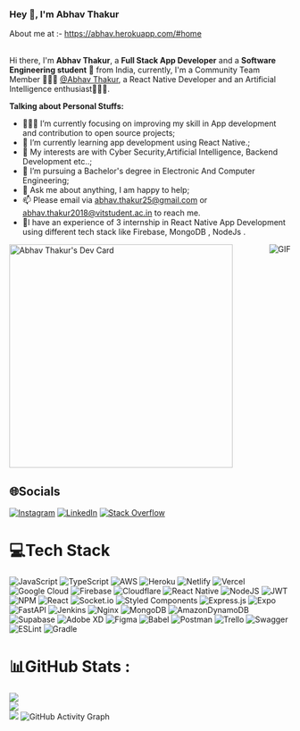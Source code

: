 ### Hey 👋, I'm Abhav Thakur

About me at :- https://abhav.herokuapp.com/#home
<br />
<br />

Hi there, I'm **Abhav Thakur**, a **Full Stack App  Developer**  and a **Software Engineering student** 🚀 from India, currently, I'm a Community Team Member 🙍🏽‍♂️ [@Abhav Thakur](https://github.com/hackhubs), a React Native Developer and an Artificial Intelligence enthusiast👨🏽‍💼. 



**Talking about Personal Stuffs:**

- 👨🏽‍💻 I’m currently focusing on improving my skill in App development and contribution to open source projects;
- 🌱 I’m currently learning  app development using React Native.; 
- 🤔 My interests are with Cyber Security,Artificial Intelligence, Backend Development etc..;
- 💼 I’m pursuing a Bachelor's degree in Electronic And Computer Engineering;
- 💬 Ask me about anything, I am happy to help;
- 📫 Please email via abhav.thakur25@gmail.com or abhav.thakur2018@vitstudent.ac.in to reach me.
- 🥼I have an experience of 3 internship in React Native App Development using different tech stack like Firebase, MongoDB , NodeJs .

<a href="https://app.daily.dev/Hackhubs"><img src="https://api.daily.dev/devcards/406c964c824f48d1a29ab4d52293bedf.png?r=xc6" width="400" alt="Abhav Thakur's Dev Card"/></a>
  <img align="right" alt="GIF" src="https://i.pinimg.com/originals/e4/26/70/e426702edf874b181aced1e2fa5c6cde.gif" />

## 🌐Socials
[![Instagram](https://img.shields.io/badge/Instagram-%23E4405F.svg?logo=Instagram&logoColor=white)](https://instagram.com/white.devillllll) [![LinkedIn](https://img.shields.io/badge/LinkedIn-%230077B5.svg?logo=linkedin&logoColor=white)](https://linkedin.com/in/abhavthakur) [![Stack Overflow](https://img.shields.io/badge/-Stackoverflow-FE7A16?logo=stack-overflow&logoColor=white)](https://stackoverflow.com/users/abhav-thakur)

# 💻Tech Stack
![JavaScript](https://img.shields.io/badge/javascript-%23323330.svg?style=for-the-badge&logo=javascript&logoColor=%23F7DF1E) ![TypeScript](https://img.shields.io/badge/typescript-%23007ACC.svg?style=for-the-badge&logo=typescript&logoColor=white) ![AWS](https://img.shields.io/badge/AWS-%23FF9900.svg?style=for-the-badge&logo=amazon-aws&logoColor=white) ![Heroku](https://img.shields.io/badge/heroku-%23430098.svg?style=for-the-badge&logo=heroku&logoColor=white) ![Netlify](https://img.shields.io/badge/netlify-%23000000.svg?style=for-the-badge&logo=netlify&logoColor=#00C7B7) ![Vercel](https://img.shields.io/badge/vercel-%23000000.svg?style=for-the-badge&logo=vercel&logoColor=white) ![Google Cloud](https://img.shields.io/badge/Google%20Cloud-%234285F4.svg?style=for-the-badge&logo=google-cloud&logoColor=white) ![Firebase](https://img.shields.io/badge/firebase-%23039BE5.svg?style=for-the-badge&logo=firebase) ![Cloudflare](https://img.shields.io/badge/Cloudflare-F38020?style=for-the-badge&logo=Cloudflare&logoColor=white) ![React Native](https://img.shields.io/badge/react_native-%2320232a.svg?style=for-the-badge&logo=react&logoColor=%2361DAFB) ![NodeJS](https://img.shields.io/badge/node.js-6DA55F?style=for-the-badge&logo=node.js&logoColor=white) ![JWT](https://img.shields.io/badge/JWT-black?style=for-the-badge&logo=JSON%20web%20tokens) ![NPM](https://img.shields.io/badge/NPM-%23000000.svg?style=for-the-badge&logo=npm&logoColor=white) ![React](https://img.shields.io/badge/react-%2320232a.svg?style=for-the-badge&logo=react&logoColor=%2361DAFB) ![Socket.io](https://img.shields.io/badge/Socket.io-black?style=for-the-badge&logo=socket.io&badgeColor=010101) ![Styled Components](https://img.shields.io/badge/styled--components-DB7093?style=for-the-badge&logo=styled-components&logoColor=white) ![Express.js](https://img.shields.io/badge/express.js-%23404d59.svg?style=for-the-badge&logo=express&logoColor=%2361DAFB) ![Expo](https://img.shields.io/badge/expo-1C1E24?style=for-the-badge&logo=expo&logoColor=#D04A37) ![FastAPI](https://img.shields.io/badge/FastAPI-005571?style=for-the-badge&logo=fastapi) ![Jenkins](https://img.shields.io/badge/jenkins-%232C5263.svg?style=for-the-badge&logo=jenkins&logoColor=white) ![Nginx](https://img.shields.io/badge/nginx-%23009639.svg?style=for-the-badge&logo=nginx&logoColor=white) ![MongoDB](https://img.shields.io/badge/MongoDB-%234ea94b.svg?style=for-the-badge&logo=mongodb&logoColor=white) ![AmazonDynamoDB](https://img.shields.io/badge/Amazon%20DynamoDB-4053D6?style=for-the-badge&logo=Amazon%20DynamoDB&logoColor=white) 	![Supabase](https://img.shields.io/badge/Supabase-3ECF8E?style=for-the-badge&logo=supabase&logoColor=white) ![Adobe XD](https://img.shields.io/badge/Adobe%20XD-470137?style=for-the-badge&logo=Adobe%20XD&logoColor=#FF61F6) 	![Figma](https://img.shields.io/badge/figma-%23F24E1E.svg?style=for-the-badge&logo=figma&logoColor=white) ![Babel](https://img.shields.io/badge/Babel-F9DC3e?style=for-the-badge&logo=babel&logoColor=black) ![Postman](https://img.shields.io/badge/Postman-FF6C37?style=for-the-badge&logo=postman&logoColor=white) ![Trello](https://img.shields.io/badge/Trello-%23026AA7.svg?style=for-the-badge&logo=Trello&logoColor=white) ![Swagger](https://img.shields.io/badge/-Swagger-%23Clojure?style=for-the-badge&logo=swagger&logoColor=white) ![ESLint](https://img.shields.io/badge/ESLint-4B3263?style=for-the-badge&logo=eslint&logoColor=white) ![Gradle](https://img.shields.io/badge/Gradle-02303A.svg?style=for-the-badge&logo=Gradle&logoColor=white)

# 📊GitHub Stats :
![](https://github-readme-stats.vercel.app/api?username=AbhavThakur&theme=radical&hide_border=false&include_all_commits=false&count_private=false)<br/>
![](https://github-readme-streak-stats.herokuapp.com/?user=AbhavThakur&theme=radical&hide_border=false)<br/>
![](https://github-readme-stats.vercel.app/api/top-langs/?username=AbhavThakur&theme=radical&hide_border=false&include_all_commits=false&count_private=false&layout=compact)
![GitHub Activity Graph](https://activity-graph.herokuapp.com/graph?username=AbhavThakur&theme=dracula&hide_border=true)
